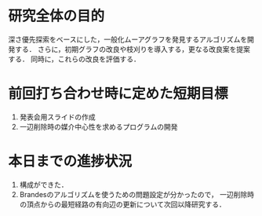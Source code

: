 研究全体の目的
==============

深さ優先探索をベースにした，一般化ムーアグラフを発見するアルゴリズムを開発する． さらに，初期グラフの改良や枝刈りを導入する，更なる改良案を提案する． 同時に，これらの改良を評価する．

前回打ち合わせ時に定めた短期目標
================================

1.  発表会用スライドの作成
2.  一辺削除時の媒介中心性を求めるプログラムの開発

本日までの進捗状況
==================

1.  構成ができた．
2.  Brandesのアルゴリズムを使うための問題設定が分かったので， 一辺削除時の頂点からの最短経路の有向辺の更新について次回以降研究する．

